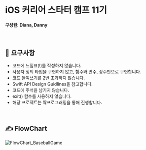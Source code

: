 # iOS 커리어 스타터 캠프 11기

#### 구성원: Diana, Danny

</br>

## 📝 요구사항
- 코드에 느낌표(!)를 작성하지 않습니다.
- 사용자 정의 타입을 구현하지 않고, 함수와 변수, 상수만으로 구현합니다.
- 코드 들여쓰기를 2번 초과하지 않습니다.
- Swift API Design Guidlines을 참고합니다.
- 코드에 주석을 남기지 않습니다.
- exit() 함수를 사용하지 않습니다.
- 해당 프로젝트는 짝프로그래밍을 통해 진행합니다.
</br>

## ✍️ FlowChart

![FlowChart_BaseballGame](https://github.com/Diana-yjh/ios-number-baseball/assets/57698939/e9a3bce5-c7ed-4a60-a34f-78742ba4d2c2)

